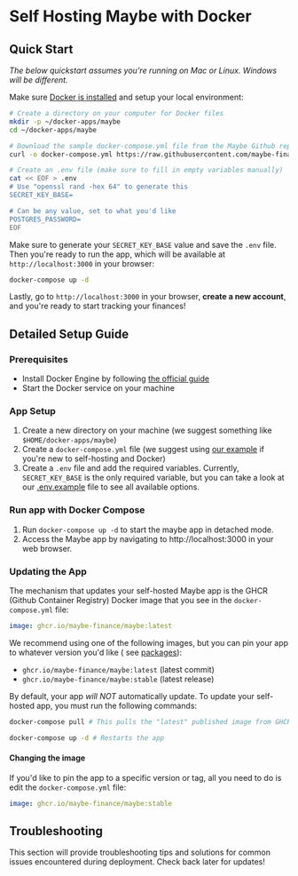 # Self Hosting Maybe with Docker

## Quick Start

_The below quickstart assumes you're running on Mac or Linux. Windows will
be different._

Make sure [Docker is installed](https://docs.docker.com/engine/install/) and
setup your local environment:

```bash
# Create a directory on your computer for Docker files
mkdir -p ~/docker-apps/maybe
cd ~/docker-apps/maybe

# Download the sample docker-compose.yml file from the Maybe Github repository
curl -o docker-compose.yml https://raw.githubusercontent.com/maybe-finance/maybe/main/docker-compose.example.yml

# Create an .env file (make sure to fill in empty variables manually)
cat << EOF > .env
# Use "openssl rand -hex 64" to generate this
SECRET_KEY_BASE=

# Can be any value, set to what you'd like
POSTGRES_PASSWORD=
EOF
```

Make sure to generate your `SECRET_KEY_BASE` value and save the `.env` file.
Then you're ready to run the app, which will be available at
`http://localhost:3000` in your browser:

```bash
docker-compose up -d
```

Lastly, go to `http://localhost:3000` in your browser, **create a new
account**, and you're ready to start tracking your finances!

## Detailed Setup Guide

### Prerequisites

- Install Docker Engine by
  following [the official guide](https://docs.docker.com/engine/install/)
- Start the Docker service on your machine

### App Setup

1. Create a new directory on your machine (we suggest something like
   `$HOME/docker-apps/maybe`)
2. Create a `docker-compose.yml` file (we suggest
   using [our example](/docker-compose.example.yml)
   if
   you're new to self-hosting and Docker)
3. Create a `.env` file and add the required variables. Currently,
   `SECRET_KEY_BASE` is the only required variable, but you can take a look
   at our [.env.example](/.env.example) file to see all available options.

### Run app with Docker Compose

1. Run `docker-compose up -d` to start the maybe app in detached mode.
2. Access the Maybe app by navigating to http://localhost:3000 in your web
   browser.

### Updating the App

The mechanism that updates your self-hosted Maybe app is the GHCR (Github
Container Registry) Docker image that you see in the `docker-compose.yml` file:

```yml
image: ghcr.io/maybe-finance/maybe:latest
```

We recommend using one of the following images, but you can pin your app to
whatever version you'd like (
see [packages](https://github.com/maybe-finance/maybe/pkgs/container/maybe)):

- `ghcr.io/maybe-finance/maybe:latest` (latest commit)
- `ghcr.io/maybe-finance/maybe:stable` (latest release)

By default, your app _will NOT_ automatically update. To update your
self-hosted app, you must run the following commands:

```bash
docker-compose pull # This pulls the "latest" published image from GHCR

docker-compose up -d # Restarts the app
```

#### Changing the image

If you'd like to pin the app to a specific version or tag, all you need to do is
edit the `docker-compose.yml` file:

```yml
image: ghcr.io/maybe-finance/maybe:stable
```

## Troubleshooting

This section will provide troubleshooting tips and solutions for common issues
encountered during deployment. Check back later for updates!


